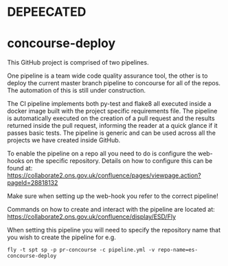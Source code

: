 # DEPEECATED
# concourse-deploy

This GitHub project is comprised of two pipelines. 

One pipeline is a team wide code quality assurance tool, the other is to deploy the current
master branch pipeline to concourse for all of the repos. The automation of this is still
under construction.

The CI pipeline implements both py-test and flake8 all executed inside a docker image
built with the project specific requirements file. The pipeline is automatically executed 
on the creation of a pull request and the results returned inside the pull request, 
informing the reader at a quick glance if it passes basic tests. The pipeline is generic 
and can be used across all the projects we have created inside GitHub. 

To enable the pipeline on a repo all you need to do is configure the web-hooks on the 
specific repository. Details on how to configure this can be found at: 
https://collaborate2.ons.gov.uk/confluence/pages/viewpage.action?pageId=28818132

Make sure when setting up the web-hook you refer to the correct pipeline!

Commands on how to create and interact with the pipeline are located at:
https://collaborate2.ons.gov.uk/confluence/display/ESD/Fly

When setting this pipeline you will need to specify the repository name that you wish to 
create the pipeline for e.g.
 
`fly -t spt sp -p pr-concourse -c pipeline.yml -v repo-name=es-concourse-deploy`
